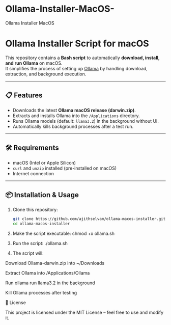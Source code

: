 # Ollama-Installer-MacOS-
Ollama Installer MacOS 

#  Ollama Installer Script for macOS

This repository contains a **Bash script** to automatically **download, install, and run Ollama** on macOS.  
It simplifies the process of setting up [Ollama](https://ollama.com) by handling download, extraction, and background execution.

---

## 📋 Features
- Downloads the latest **Ollama macOS release (darwin.zip)**.
- Extracts and installs Ollama into the `/Applications` directory.
- Runs Ollama models (default: `llama3.2`) in the background without UI.
- Automatically kills background processes after a test run.

---

## 🛠️ Requirements
- macOS (Intel or Apple Silicon)
- `curl` and `unzip` installed (pre-installed on macOS)
- Internet connection

---

## 📦 Installation & Usage

1. Clone this repository:
   ```bash
   git clone https://github.com/ajithselvam/ollama-macos-installer.git
   cd ollama-macos-installer


2. Make the script executable:
   chmod +x ollama.sh

3. Run the script:
   ./ollama.sh

4. The script will:

Download Ollama-darwin.zip into ~/Downloads

Extract Ollama into /Applications/Ollama

Run ollama run llama3.2 in the background

Kill Ollama processes after testing


📜 License

This project is licensed under the MIT License – feel free to use and modify it.
